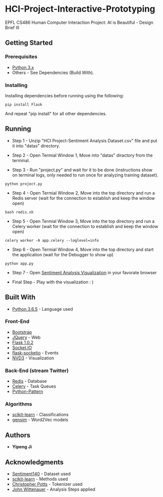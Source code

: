 # HCI-Project-Interactive-Prototyping

EPFL CS486 Human Computer Interaction Project: AI is Beautiful - Design Brief III

## Getting Started

### Prerequisites

* [Python 3.x](https://www.python.org/)
* Others - See Dependencies (Build With).

### Installing

Installing dependencies before running using the following:

```
pip install Flask
```

And repeat "pip install" for all other dependencies.

## Running

* Step 1 - Unzip "HCI Project-Sentiment Analysis Dataset.csv" file and put it into "datas" directory.

* Step 2 - Open Termial Window 1, Move into "datas" diractory from the terminal.

* Step 3 - Run "project.py" and wait for it to be done (instructions show on terminal logs, only needed to run once for analyzing training dataset).

```
python project.py
```

* Step 4 - Open Termial Window 2, Move into the top directory and run a Redis server (wait for the connection to establish and keep the window open)

```
bash redis.sh
```

* Step 5 - Open Termial Window 3, Move into the top directory and run a Celery worker (wait for the connection to establish and keep the window open)

```
celery worker -A app.celery --loglevel=info
```

* Step 6 - Open Termial Window 4, Move into the top directory and start the application (wait for the Debugger to show up)

```
python app.py
```

* Step 7 - Open [Sentiment Analysis Visualization](http://127.0.0.1:5000/) in your favorate browser

* Final Step - Play with the visualization : )

## Built With

* [Python 3.6.5](https://www.python.org/) - Language used
### Front-End
* [Bootstrap](https://getbootstrap.com/)  
* [JQuery](http://jquery.com/) - Web
* [Flask 1.0.2](http://flask.pocoo.org/docs/1.0/installation/)  
* [Socket.IO](https://socket.io/) 
* [flask-socketio](https://flask-socketio.readthedocs.io/en/latest/) - Events
* [NVD3](http://nvd3.org/) - Visualization
### Back-End (stream Twitter)
* [Redis](https://redis.io/) - Database
* [Celery](http://www.celeryproject.org/) - Task Queues
* [Python-Pattern](https://github.com/clips/pattern) 
### Algorithms
* [scikit-learn](http://scikit-learn.org/stable/) - Classifications
* [gensim](https://radimrehurek.com/gensim/) - Word2Vec models 

## Authors

* **Yipeng Ji** 

## Acknowledgments

* [Sentiment140](http://help.sentiment140.com/for-students) - Dataset used
* [scikit-learn](http://scikit-learn.org/stable/) - Methods used
* [Christopher Potts](http://sentiment.christopherpotts.net/code-data/happyfuntokenizing.py) - Tokenizer used
* [John Wittenauer](https://github.com/jdwittenauer) - Analysis Steps applied


